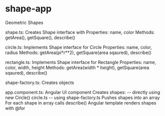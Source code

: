 # shape-app
Geometric Shapes

shape.ts: 
Creates Shape interface with 
Properties: name, color
Methods: getArea(), getSquare(), describe()

circle.ts:
Implements Shape interface for Circle
Properties: name, color, radius
Methods: getArea(pi*r**2), getSquare(area sqaured), describe()

rectangle.ts:
Implements Shape interface for Rectangle
Properties: name, color, width, height
Methods: getArea(width * height), getSquare(area sqaured), describe()

shape-factory.ts:
Creates objects

app.component.ts:
Angular UI component
Creates shapes: 
 -- directly using new Circle() circle.ts
 -- using shape-factory.ts
Pushes shapes into an array
For each shape in array calls describe()
Angular template renders shapes with @for 